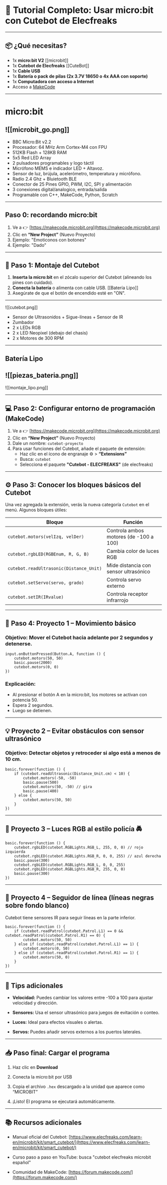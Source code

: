 
# 🧠 Tutorial Completo: Usar micro:bit con Cutebot de Elecfreaks

---
## 📦 ¿Qué necesitas?

- 1x **micro:bit V2** [[microbit]]
- 1x  **Cutebot de Elecfreaks** [[CuteBot]]
- 1x **Cable USB**
- 1x **Batería o pack de pilas (2x 3.7V 18650 o 4x AAA con soporte)**
- 1x **Computadora con acceso a Internet**
- Acceso a [MakeCode](https://makecode.microbit.org/)

---
# micro:bit


![[microbit_go.png]]
---
- BBC Micro:Bit v2.2
- Procesador: 64 MHz Arm Cortex-M4 con FPU
- 512KB Flash + 128KB RAM
- 5x5 Red LED Array
- 2 pulsadores programables y logo táctil
- Micrófono MEMS e indicador LED +  Altavoz.
- Sensor de luz, brújula, acelerómetro, temperatura y micrófono.
- Radio 2.4 Ghz + Bluietooth BLE
- Conector de 25 Pines GPIO, PWM, I2C, SPI y alimentación
- 3 conexiones digital/analogico, entrada/salida
- Programable con C++, MakeCode, Python, Scratch

---

## Paso 0: recordando micro:bit

1. Ve a 👉 [https://makecode.microbit.org](https://makecode.microbit.org)
2. Clic en **“New Project”** (Nuevo Proyecto)
3. Ejemplo: "Emoticonos con botones"
4. Ejemplo: "Dado"

---

## 🧰 Paso 1: Montaje del Cutebot

1. **Inserta la micro:bit** en el zócalo superior del Cutebot (alineando los pines con cuidado).
2. **Conecta la batería** o alimenta con cable USB.  [[Batería Lipo]]
3. Asegúrate de que el botón de encendido esté en "ON".


---

![[cutebot.png]]

- Sensor de Ultrasonidos + Sigue-líneas + Sensor de IR
- Zumbador
- 2 x LEDs RGB
- 2 x LED Neopixel (debajo del chasis)
- 2 x Motores de 300 RPM
---

## Batería Lipo

![[piezas_bateria.png]]
---

![[montaje_lipo.png]]

---
## 💻 Paso 2: Configurar entorno de programación (MakeCode)

1. Ve a 👉 [https://makecode.microbit.org](https://makecode.microbit.org)
2. Clic en **“New Project”** (Nuevo Proyecto)
3. Dale un nombre: `cutebot-proyecto`
4. Para usar funciones del Cutebot, añade el paquete de extensión:
    - Haz clic en el ícono de engranaje ⚙️ > **“Extensions”**
    - Busca: `cutebot`
    - Selecciona el paquete **"Cutebot - ELECFREAKS"** (de elecfreaks)

---

## ⚙️ Paso 3: Conocer los bloques básicos del Cutebot

Una vez agregada la extensión, verás la nueva categoría `Cutebot` en el menú. Algunos bloques útiles:

|Bloque|Función|
|---|---|
|`cutebot.motors(velIzq, velDer)`|Controla ambos motores (de -100 a 100)|
|`cutebot.rgbLED(RGBEnum, R, G, B)`|Cambia color de luces RGB|
|`cutebot.readUltrasonic(Distance_Unit)`|Mide distancia con sensor ultrasónico|
|`cutebot.setServo(servo, grado)`|Controla servo externo|
|`cutebot.setIR(IRvalue)`|Controla receptor infrarrojo|

---

## 🚗 Paso 4: Proyecto 1 – Movimiento básico

### Objetivo: Mover el Cutebot hacia adelante por 2 segundos y detenerse.

```blocks
input.onButtonPressed(Button.A, function () {
    cutebot.motors(50, 50)
    basic.pause(2000)
    cutebot.motors(0, 0)
})
```

### Explicación:

- Al presionar el botón A en la micro:bit, los motores se activan con potencia 50.
- Espera 2 segundos.
- Luego se detienen.

---

## 💡 Proyecto 2 – Evitar obstáculos con sensor ultrasónico

### Objetivo: Detectar objetos y retroceder si algo está a menos de 10 cm.

```blocks
basic.forever(function () {
    if (cutebot.readUltrasonic(Distance_Unit.cm) < 10) {
        cutebot.motors(-50, -50)
        basic.pause(500)
        cutebot.motors(50, -50) // gira
        basic.pause(400)
    } else {
        cutebot.motors(50, 50)
    }
})
```

---

## 🌈 Proyecto 3 – Luces RGB al estilo policía 🚔

```blocks
basic.forever(function () {
    cutebot.rgbLED(cutebot.RGBLights.RGB_L, 255, 0, 0) // rojo izquierda
    cutebot.rgbLED(cutebot.RGBLights.RGB_R, 0, 0, 255) // azul derecha
    basic.pause(300)
    cutebot.rgbLED(cutebot.RGBLights.RGB_L, 0, 0, 255)
    cutebot.rgbLED(cutebot.RGBLights.RGB_R, 255, 0, 0)
    basic.pause(300)
})
```

---

## 🔄 Proyecto 4 – Seguidor de línea (líneas negras sobre fondo blanco)

Cutebot tiene sensores IR para seguir líneas en la parte inferior.

```blocks
basic.forever(function () {
    if (cutebot.readPatrol(cutebot.Patrol.L1) == 0 && cutebot.readPatrol(cutebot.Patrol.R1) == 0) {
        cutebot.motors(50, 50)
    } else if (cutebot.readPatrol(cutebot.Patrol.L1) == 1) {
        cutebot.motors(0, 50)
    } else if (cutebot.readPatrol(cutebot.Patrol.R1) == 1) {
        cutebot.motors(50, 0)
    }
})
```

---

## 🔧 Tips adicionales

- **Velocidad:** Puedes cambiar los valores entre -100 a 100 para ajustar velocidad y dirección.
    
- **Sensores:** Usa el sensor ultrasónico para juegos de evitación o conteo.
    
- **Luces:** Ideal para efectos visuales o alertas.
    
- **Servos:** Puedes añadir servos externos a los puertos laterales.
    

---

## 📥 Paso final: Cargar el programa

1. Haz clic en **Download**
    
2. Conecta la micro:bit por USB
    
3. Copia el archivo `.hex` descargado a la unidad que aparece como “MICROBIT”
    
4. ¡Listo! El programa se ejecutará automáticamente.
    

---

## 📚 Recursos adicionales

- Manual oficial del Cutebot: [https://www.elecfreaks.com/learn-en/microbit/kit/smart_cutebot/](https://www.elecfreaks.com/learn-en/microbit/kit/smart_cutebot/)
    
- Curso paso a paso en YouTube: busca "cutebot elecfreaks microbit español"
    
- Comunidad de MakeCode: [https://forum.makecode.com/](https://forum.makecode.com/)
    